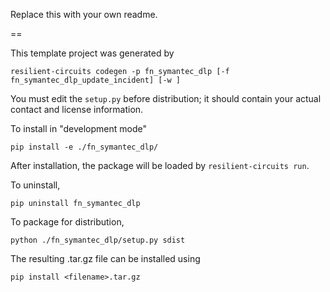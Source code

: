 Replace this with your own readme.

==

This template project was generated by

    resilient-circuits codegen -p fn_symantec_dlp [-f fn_symantec_dlp_update_incident] [-w ]


You must edit the `setup.py` before distribution;
it should contain your actual contact and license information.

To install in "development mode"

    pip install -e ./fn_symantec_dlp/

After installation, the package will be loaded by `resilient-circuits run`.


To uninstall,

    pip uninstall fn_symantec_dlp


To package for distribution,

    python ./fn_symantec_dlp/setup.py sdist

The resulting .tar.gz file can be installed using

    pip install <filename>.tar.gz
